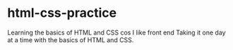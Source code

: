 # html-css-practice
Learning the basics of HTML and CSS cos I like front end
Taking it one day at a time with the basics of HTML and CSS.
